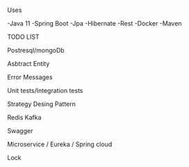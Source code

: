 Uses

-Java 11
-Spring Boot
-Jpa
-Hibernate
-Rest
-Docker
-Maven

TODO LIST

Postresql/mongoDb

Asbtract Entity

Error Messages

Unit tests/Integration tests

Strategy Desing Pattern

Redis Kafka

Swagger

Microservice / Eureka / Spring cloud

Lock
